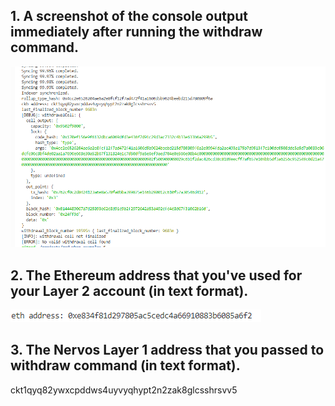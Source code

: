 ## 1. A screenshot of the console output immediately after running the withdraw command.
![](1.png)


## 2. The Ethereum address that you've used for your Layer 2 account (in text format).
![](2.png)

## 3. The Nervos Layer 1 address that you passed to withdraw command (in text format).
ckt1qyq82ywxcpddws4uyvyqhypt2n2zak8glcsshrsvv5
